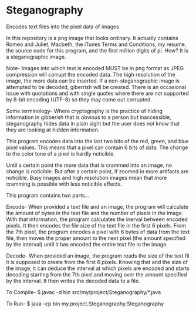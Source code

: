 # Steganography
Encodes text files into the pixel data of images

In this repository is a png image that looks ordinary. It actually contains Romeo and Juliet, Macbeth, the iTunes Terms and Conditions, my resume, the source code for this program, and the first million digits of pi.
How? It is a steganographic image.

Note-
Images into which text is encoded MUST be in png format as JPEG compression will corrupt the encoded data.
The high resolution of the image, the more data can be inserted.
If a non-steganographic image is attempted to be decoded, giberrish will be created.
There is an occasional issue with quotations and with single quotes where there are not supported by 8-bit encoding (UTF-8) so they may come out corrupted.

Some terminology-
Where cryptography is the practice of hiding information in gibberish that is obvious to a person but inaccessible, steganography hides data in plain sight but the user does not know that they are looking at hidden information. 

This program encodes data into the last two bits of the red, green, and blue pixel values. This means that a pixel can contain 6 bits of data. The change to the color tone of a pixel is hardly noticible. 

Until a certain point the more data that is crammed into an image, no change is noticible. But after a certain point, if zoomed in more artifacts are noticible. Busy images and high resolution images mean that more cramming is possible with less noticible effects.


This program contains two parts...

Encode-
When provided a text file and an image, the program will calculate the amount of bytes in the text file and the number of pixels in the image. With that information, the program calculates the inerval between encoded pixels. It then encodes the file size of the text file in the first 6 pixels. From the 7th pixel, the program encodes a pixel with 6 bytes of data from the text file, then moves the proper amount to the next pixel (the amount specified by the interval) until it has encoded the entire text file in the image.

Decode-
When provided an image, the program reads the size of the text fil it is supposed to create from the first 6 pixels. Knowing that and the size of the image, it can deduce the interval at which pixels are encoded and starts decoding starting from the 7th pixel and moving over the amount specified by the interval. It then writes the decoded data to a file.


To Compile-
$ javac -d bin src/my/project/Steganography/*.java

To Run-
$ java -cp bin my.project.Steganography.Steganography
